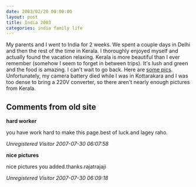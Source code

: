 ```yaml
---
date: 2003/02/20 00:00:00
layout: post
title: India 2003
categories: india family life
---
```


My parents and I went to India for 2 weeks. We spent a couple days in
Delhi and then the rest of the time in Kerala. I thoroughly enjoyed
myself and actually found the vacation relaxing. Kerala is more
beautiful than I ever remember (somehow I seem to forget in between
trips). It's lush and green and the food is amazing. I can't wait to
go back. Here are [some
pics](http://kurup.org/photo/album?album_id=5323). Unfortunately, my
camera battery died while I was in Kottarakara and I was too dense to
bring a 220V converter, so there aren't nearly enough pictures from
Kerala.

<div id="comment-box">
<h2>Comments from old site</h2>

<div class="one-comment">
<p><b>hard worker</b></p>
<p>
you have work hard to make this page.best of luck.and lagey raho.
</p>
<address class="signature">
<span class="author">Unregistered Visitor</span>
<span class="date">2007-07-30 06:07:58</span>
</address>
</div>

<div class="one-comment">
<p><b>nice pictures</b></p>
<p>
nice pictures you added.thanks.rajatrajaji
</p>
<address class="signature">
<span class="author">Unregistered Visitor</span>
<span class="date">2007-07-30 06:09:18</span>
</address>
</div>

</div>
